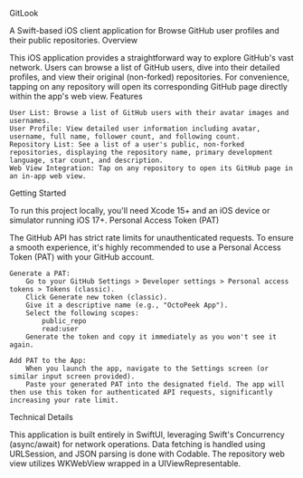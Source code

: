 GitLook

A Swift-based iOS client application for Browse GitHub user profiles and their public repositories.
Overview

This iOS application provides a straightforward way to explore GitHub's vast network. Users can browse a list of GitHub users, dive into their detailed profiles, and view their original (non-forked) repositories. For convenience, tapping on any repository will open its corresponding GitHub page directly within the app's web view.
Features

    User List: Browse a list of GitHub users with their avatar images and usernames.
    User Profile: View detailed user information including avatar, username, full name, follower count, and following count.
    Repository List: See a list of a user's public, non-forked repositories, displaying the repository name, primary development language, star count, and description.
    Web View Integration: Tap on any repository to open its GitHub page in an in-app web view.

Getting Started

To run this project locally, you'll need Xcode 15+ and an iOS device or simulator running iOS 17+.
Personal Access Token (PAT)

The GitHub API has strict rate limits for unauthenticated requests. To ensure a smooth experience, it's highly recommended to use a Personal Access Token (PAT) with your GitHub account.

    Generate a PAT:
        Go to your GitHub Settings > Developer settings > Personal access tokens > Tokens (classic).
        Click Generate new token (classic).
        Give it a descriptive name (e.g., "OctoPeek App").
        Select the following scopes:
            public_repo
            read:user
        Generate the token and copy it immediately as you won't see it again.

    Add PAT to the App:
        When you launch the app, navigate to the Settings screen (or similar input screen provided).
        Paste your generated PAT into the designated field. The app will then use this token for authenticated API requests, significantly increasing your rate limit.

Technical Details

This application is built entirely in SwiftUI, leveraging Swift's Concurrency (async/await) for network operations. Data fetching is handled using URLSession, and JSON parsing is done with Codable. The repository web view utilizes WKWebView wrapped in a UIViewRepresentable.
